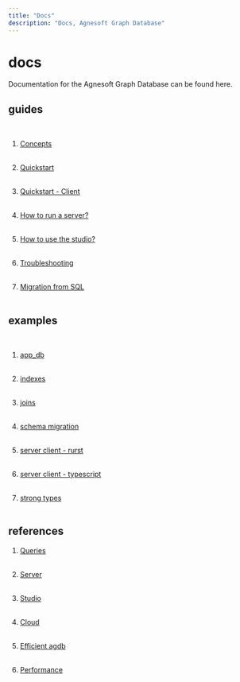 ```yaml
---
title: "Docs"
description: "Docs, Agnesoft Graph Database"
---
```


# docs

Documentation for the Agnesoft Graph Database can be found here.

## guides

<br/>

1. [Concepts](/docs/guides/concepts)
   <br/><br/>

2. [Quickstart](/docs/guides/quickstart)
   <br/><br/>

3. [Quickstart - Client](/docs/guides/quickstart_client)
   <br/><br/>

4. [How to run a server?](/docs/guides/server)
   <br/><br/>

5. [How to use the studio?](/docs/guides/studio)
   <br/><br/>

6. [Troubleshooting](docs/guides/troubleshooting)
   <br/><br/>

7. [Migration from SQL](docs/guides/migration_from_sql)
   <br/><br/>

## examples

<br/>

1. [app_db](https://github.com/agnesoft/agdb/tree/main/examples/app_db)
   <br/><br/>

2. [indexes](https://github.com/agnesoft/agdb/tree/main/examples/indexes)
   <br/><br/>

3. [joins](https://github.com/agnesoft/agdb/tree/main/examples/joins)
   <br/><br/>

4. [schema migration](https://github.com/agnesoft/agdb/tree/main/examples/schema_migration)
   <br/><br/>

5. [server client - rurst](https://github.com/agnesoft/agdb/tree/main/examples/server_client_rust)
   <br/><br/>

6. [server client - typescript](https://github.com/agnesoft/agdb/tree/main/examples/server_client_typescript)
   <br/><br/>

7. [strong types](https://github.com/agnesoft/agdb/tree/main/examples/strong_types)
   <br/><br/>

## references

1. [Queries](docs/references/queries)
   <br/><br/>

2. [Server](docs/references/server)
   <br/><br/>

3. [Studio](docs/references/studio)
   <br/><br/>

4. [Cloud](docs/references/cloud)
   <br/><br/>

5. [Efficient agdb](docs/references/efficient_agdb)
   <br/><br/>

6. [Performance](docs/references/performance)
   <br/><br/>

